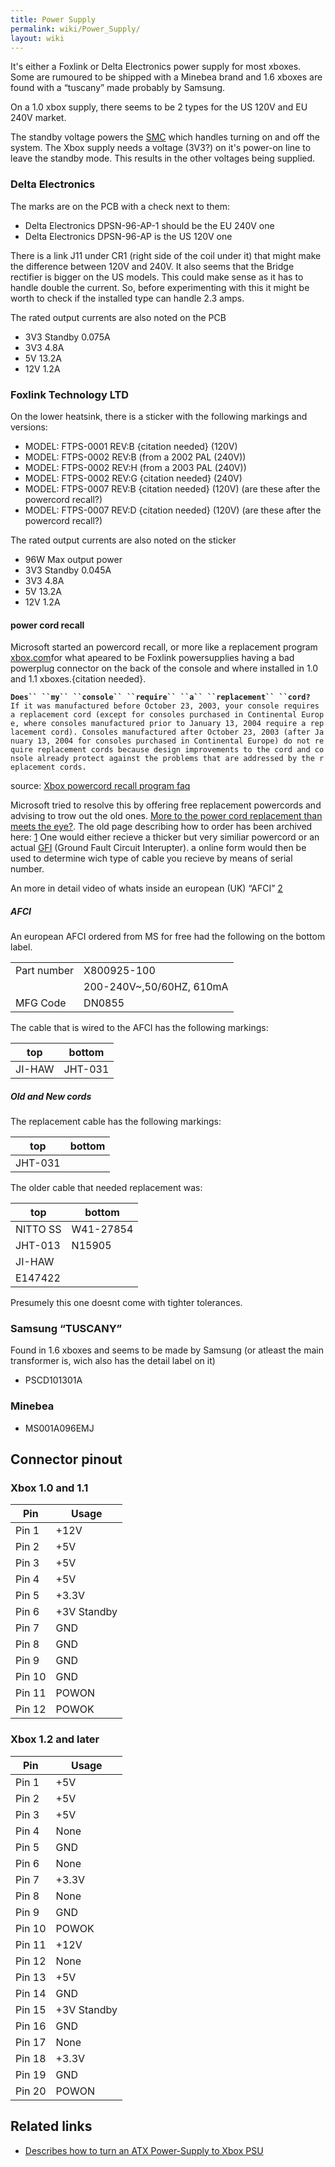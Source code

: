 ```yaml
---
title: Power Supply
permalink: wiki/Power_Supply/
layout: wiki
---
```


It's either a Foxlink or Delta Electronics power supply for most xboxes.
Some are rumoured to be shipped with a Minebea brand and 1.6 xboxes are
found with a “tuscany” made probably by Samsung.

On a 1.0 xbox supply, there seems to be 2 types for the US 120V and EU
240V market.

The standby voltage powers the [SMC](/wiki/SMC "wikilink") which handles
turning on and off the system. The Xbox supply needs a voltage (3V3?) on
it's power-on line to leave the standby mode. This results in the other
voltages being supplied.

### Delta Electronics

The marks are on the PCB with a check next to them:

-   Delta Electronics DPSN-96-AP-1 should be the EU 240V one
-   Delta Electronics DPSN-96-AP is the US 120V one

There is a link J11 under CR1 (right side of the coil under it) that
might make the difference between 120V and 240V. It also seems that the
Bridge rectifier is bigger on the US models. This could make sense as it
has to handle double the current. So, before experimenting with this it
might be worth to check if the installed type can handle 2.3 amps.

The rated output currents are also noted on the PCB

-   3V3 Standby 0.075A
-   3V3 4.8A
-   5V 13.2A
-   12V 1.2A

### Foxlink Technology LTD

On the lower heatsink, there is a sticker with the following markings
and versions:

-   MODEL: FTPS-0001 REV:B {citation needed} (120V)
-   MODEL: FTPS-0002 REV:B (from a 2002 PAL (240V))
-   MODEL: FTPS-0002 REV:H (from a 2003 PAL (240V))
-   MODEL: FTPS-0002 REV:G {citation needed} (240V)
-   MODEL: FTPS-0007 REV:B {citation needed} (120V) (are these after the
    powercord recall?)
-   MODEL: FTPS-0007 REV:D {citation needed} (120V) (are these after the
    powercord recall?)

The rated output currents are also noted on the sticker

-   96W Max output power
-   3V3 Standby 0.045A
-   3V3 4.8A
-   5V 13.2A
-   12V 1.2A

#### power cord recall

Microsoft started an powercord recall, or more like a replacement
program
[xbox.com](https://web.archive.org/web/20050301093947/http://www.xbox.com:80/en-US/news/0502/powercordannouncement.htm)for
what apeared to be Foxlink powersupplies having a bad powerplug
connector on the back of the console and where installed in 1.0 and 1.1
xboxes.{citation needed}.

**`Does`` ``my`` ``console`` ``require`` ``a`` ``replacement`` ``cord?`**  
`If it was manufactured before October 23, 2003, your console requires a replacement cord (except for consoles purchased in Continental Europe, where consoles manufactured prior to January 13, 2004 require a replacement cord). Consoles manufactured after October 23, 2003 (after January 13, 2004 for consoles purchased in Continental Europe) do not require replacement cords because design improvements to the cord and console already protect against the problems that are addressed by the replacement cords.`

source: [Xbox powercord recall program
faq](https://web.archive.org/web/20050223041403/http://replacements.webprogram.com:80/en-us/faqs.asp#Q-7)

Microsoft tried to resolve this by offering free replacement powercords
and advising to trow out the old ones. [More to the power cord
replacement than meets the
eye?](https://web.archive.org/web/20120722175134/http://www.xbox-scene.com/xbox1data/sep/EEpAEAylAluZlwSlOJ.php).
The old page describing how to order has been archived here:
[1](https://web.archive.org/web/20050223060900/http://replacements.webprogram.com:80/en-us/programoverview.asp)
One would either recieve a thicker but very similiar powercord or an
actual [GFI](https://simple.wikipedia.org/wiki/GFCI) (Ground Fault
Circuit Interupter). a online form would then be used to determine wich
type of cable you recieve by means of serial number.

An more in detail video of whats inside an european (UK) “AFCI”
[2](https://www.youtube.com/watch?v=C0wQikAO-yA)

##### AFCI

An european AFCI ordered from MS for free had the following on the
bottom label.

|             |                          |
|-------------|--------------------------|
| Part number | X800925-100              |
|             | 200-240V~,50/60HZ, 610mA |
| MFG Code    | DN0855                   |

The cable that is wired to the AFCI has the following markings:

| top    | bottom  |
|--------|---------|
| JI-HAW | JHT-031 |

##### Old and New cords

The replacement cable has the following markings:

| top     | bottom |
|---------|--------|
| JHT-031 |        |

The older cable that needed replacement was:

| top      | bottom    |
|----------|-----------|
| NITTO SS | W41-27854 |
| JHT-013  | N15905    |
| JI-HAW   |           |
| E147422  |           |

Presumely this one doesnt come with tighter tolerances.

### Samsung “TUSCANY”

Found in 1.6 xboxes and seems to be made by Samsung (or atleast the main
transformer is, wich also has the detail label on it)

-   PSCD101301A

### Minebea

-   MS001A096EMJ

Connector pinout
----------------

### Xbox 1.0 and 1.1

| Pin    | Usage       |
|--------|-------------|
| Pin 1  | +12V        |
| Pin 2  | +5V         |
| Pin 3  | +5V         |
| Pin 4  | +5V         |
| Pin 5  | +3.3V       |
| Pin 6  | +3V Standby |
| Pin 7  | GND         |
| Pin 8  | GND         |
| Pin 9  | GND         |
| Pin 10 | GND         |
| Pin 11 | POWON       |
| Pin 12 | POWOK       |

### Xbox 1.2 and later

| Pin    | Usage       |
|--------|-------------|
| Pin 1  | +5V         |
| Pin 2  | +5V         |
| Pin 3  | +5V         |
| Pin 4  | None        |
| Pin 5  | GND         |
| Pin 6  | None        |
| Pin 7  | +3.3V       |
| Pin 8  | None        |
| Pin 9  | GND         |
| Pin 10 | POWOK       |
| Pin 11 | +12V        |
| Pin 12 | None        |
| Pin 13 | +5V         |
| Pin 14 | GND         |
| Pin 15 | +3V Standby |
| Pin 16 | GND         |
| Pin 17 | None        |
| Pin 18 | +3.3V       |
| Pin 19 | GND         |
| Pin 20 | POWON       |

Related links
-------------

-   [Describes how to turn an ATX Power-Supply to Xbox
    PSU](http://brandonw.net/consoles/xbox/)

